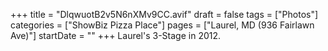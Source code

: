 +++
title = "DlqwuotB2v5N6nXMv9CC.avif"
draft = false
tags = ["Photos"]
categories = ["ShowBiz Pizza Place"]
pages = ["Laurel, MD (936 Fairlawn Ave)"]
startDate = ""
+++
Laurel's 3-Stage in 2012.

